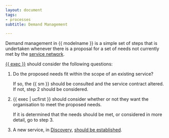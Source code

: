```yaml
---
layout: document
tags:
- processes
subtitle: Demand Management

---
```

Demand management in {{ modelname }} is a simple set of steps that is undertaken whenever there is a proposal for a set of needs not currently met by the [service network](/service-network/).

[{{ exec }}](/executive/) should consider the following questions:

1. Do the proposed needs fit within the scope of an existing service?   
     
   If so, the {{ sm }} should be consulted and the service contract altered. If not, step 2 should be considered.
2. {{ exec | ucfirst }} should consider whether or not they want the organisation to meet the proposed needs.   
     
   If it is determined that the needs should be met, or considered in more detail, go to step 3.
3. A new service, in [Discovery](/lifecycle/#discovery), [should be established](/establishing-a-new-service/).
